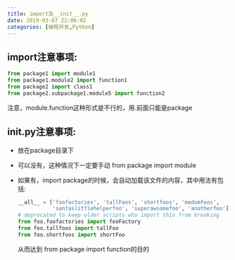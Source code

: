 ```yaml
---
title: import及__init__.py
date: 2019-03-07 22:06:02
categories: [编程开发,Python]
---
```




## import注意事项:

```python
from package1 import module1
from package1.module2 import function1
from package2 import class1
from package2.subpackage1.module5 import function2
```

注意，module.function这种形式是不行的，用.前面只能是package





## __init__.py注意事项:

- 放在package目录下

- 可以没有，这种情况下一定要手动 from package import module

- 如果有，import package的时候，会自动加载该文件的内容，其中用法有包括:

  ```python
  __all__ = ['foofactories', 'tallFoos', 'shortfoos', 'medumfoos',
             'santaslittlehelperfoo', 'superawsomefoo', 'anotherfoo']
  # deprecated to keep older scripts who import this from breaking
  from foo.foofactories import fooFactory
  from foo.tallfoos import tallFoo
  from foo.shortfoos import shortFoo
  ```

  从而达到 from package import function的目的


